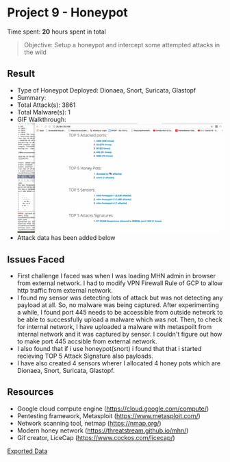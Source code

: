 # Project 9 - Honeypot

Time spent: **20** hours spent in total

> Objective: Setup a honeypot and intercept some attempted attacks in the wild

## Result

- Type of Honeypot Deployed: Dionaea, Snort, Suricata, Glastopf
- Summary:
- Total Attack(s): 3861
- Total Malware(s): 1
- GIF Walkthrough: ![Live Capture](https://github.com/SabrinaEfat/Web-Security/blob/master/week%239/Honey%20Pot.gif)
- Attack data has been added below
## Issues Faced

- First challenge I faced was when I was loading MHN admin in browser from external network. I had to modify VPN Firewall Rule of GCP to allow http traffic from external network.
- I found my sensor was detecting lots of attack but was not detecting any payload at all. So, no malware was being captured. After experimenting a while, I found port 445 needs to be accessible from outside network to be able to successfully upload a malware which was not. Then, to check for internal network, I have uploaded a malware with metaspoilt from internal network and it was captured by sensor. I couldn't figure out how to make port 445 accsible from external network.
- I also found that if i use honeypot(snort) i found that that i started recieving TOP 5 Attack Signature also payloads.
- I have also created 4 sensors wherer I allocated 4 honey pots which are Dionaea, Snort, Suricata, Glastopf. 

## Resources

- Google cloud compute engine (https://cloud.google.com/compute/)
- Pentesting framework, Metasploit (https://www.metasploit.com/)
- Network scanning tool, netmap (https://nmap.org/)
- Modern honey network (https://threatstream.github.io/mhn/)
- Gif creator, LiceCap (https://www.cockos.com/licecap/)


[Exported Data](https://github.com/SabrinaEfat/Web-Security/blob/master/week%239/session.json)
